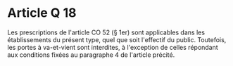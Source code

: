 # Article Q 18

Les prescriptions de l'article CO 52 (§ 1er) sont applicables dans les établissements du présent type, quel que soit l'effectif du public. Toutefois, les portes à va-et-vient sont interdites, à l'exception de celles répondant aux conditions fixées au paragraphe 4 de l'article précité.
